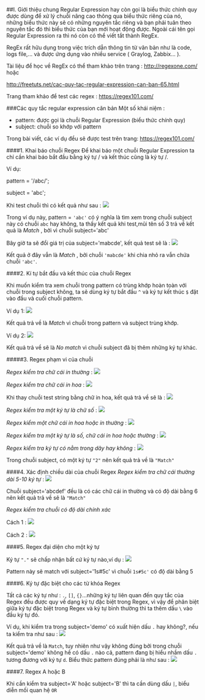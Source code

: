 ##I. Giới thiệu chung
Regular Expression hay còn gọi là biểu thức chính quy được dùng để xử lý chuỗi nâng cao thông qua biểu thức riêng của nó, những biểu thức này sẽ có những nguyên tắc riêng và bạn phải tuân theo nguyên tắc đó thì biểu thức của bạn mới hoạt động được. Ngoài cái tên gọi Regular Expression ra thì nó còn có thể viết tắt thành RegEx.

RegEx rất hữu dụng trong việc trích dẫn thông tin từ văn bản như là code, logs file,... và được ứng dụng
vào nhiều service ( Graylog, Zabbix... ).

Tài liệu để học về RegEx có thể tham khảo trên trang : http://regexone.com/ hoặc

http://freetuts.net/cac-quy-tac-regular-expression-can-ban-65.html

Trang tham khảo để test các regex : https://regex101.com/ 

###Các quy tắc regular expression căn bản
 Một số khái niệm : 
 -  pattern: được gọi là chuỗi Regular Expression (biểu thức chính quy)
 -  subject: chuỗi so khớp với pattern
 
 Trong bài viết, các ví dụ đều sẽ được test trên trang: https://regex101.com/ 

####1. Khai báo chuỗi Regex
 Để khai báo một chuỗi Regular Expression ta chỉ cần khai báo bắt đầu bằng ký tự / và kết thúc cũng là ký tự /.
 
 Ví dụ: 
 
pattern = '/abc/';
 
subject = 'abc';

Khi test chuỗi thì có kết quả như sau : <img src="http://i.imgur.com/UImXGkP.png">

Trong ví dụ này, pattern = `'abc'` có ý nghĩa là tìm xem trong chuỗi subject này có chuỗi `abc` hay không, ta thấy kết quả khi test,mũi tên số 3 trả về kết quả là *Match* , bởi vì chuỗi subject='abc'

Bây giờ ta sẽ đổi giá trị của subject='mabcde', kết quả test sẽ là : <img src="http://i.imgur.com/r28t9ZS.png">

Kết quả ở đây vẫn là *Match* , bởi chuỗi `'mabcde'` khi chia nhỏ ra vẫn chứa chuỗi `'abc'`.

####2. Kí tự bắt đầu và kết thúc của chuỗi Regex

Khi muốn kiểm tra xem chuỗi trong pattern có trùng khớp hoàn toàn với chuỗi trong subject không, ta sẽ dùng ký tự bắt đầu `^` và ký tự kết thúc `$` đặt vào đầu và cuối chuỗi pattern.

Ví dụ 1: <img src="http://i.imgur.com/TwadzCF.png">

Kết quả trả về là *Match* vì chuỗi trong pattern và subject trùng khớp. 

Ví dụ 2: <img src="http://i.imgur.com/ZL9AAYO.png">

Kết quả trả về sẽ là *No match* vì chuỗi subject đã bị thêm những ký tự khác.

#####3. Regex phạm vi của chuỗi

  *Regex kiểm tra chữ cái in thường* : <img src="http://i.imgur.com/mk29XdZ.png">
  
  *Regex kiểm tra chữ cái in hoa* : <img src="http://i.imgur.com/exTIDyY.png">
  
   Khi thay chuỗi test string bằng chữ in hoa, kết quả trả về sẽ là : <img src="http://i.imgur.com/exTIDyY.png">
  
  *Regex kiểm tra một ký tự là chữ số* : <img src="http://i.imgur.com/80g4xwk.png">
  
  *Regex kiểm một chữ cái in hoa hoặc in thường* : <img src="http://i.imgur.com/ERwSx6S.png">
  
  *Regex kiểm tra một ký tự là số, chữ cái in hoa hoặc thường* : <img src="http://i.imgur.com/nKhBbUn.png">
  
  *Regex kiểm tra ký tự có nằm trong dãy hay không* : <img src="http://i.imgur.com/DhkxgNN.png">
  
  Trong chuỗi subject, có một ký tự `"2"` nên kết quả trả về là `"Match"`
  
####4. Xác định chiều dài của chuỗi Regex
 *Regex kiểm tra chữ cái thường dài 5-10 ký tự* : <img src="http://i.imgur.com/fSr3fBF.png">
 
 Chuỗi subject='abcdef' đều là có các chữ cái in thường và có độ dài bằng 6 nên kết quả trả về sẽ là `"Match"`
 
 *Regex kiểm tra chuỗi có độ dài chính xác*
 
 Cách 1 : <img src="http://i.imgur.com/cWVfGSN.png">
 
 Cách 2 : <img src="http://i.imgur.com/dNTPmEy.png">

####5. Regex đại diện cho một ký tự

Ký tự `"."` sẽ chấp nhận bất cứ ký tự nào,ví dụ : <img src="http://i.imgur.com/gGczvju.png">

Pattern này sẽ match với subject='1s#5c' vì chuỗi `1s#5c'` có độ dài bằng 5

####6. Ký tự đặc biệt cho các từ khóa Regex

Tất cả các ký tự như : `.`, `[]`, `{}`...những ký tự liên quan đến quy tắc của Regex đều được quy về dạng ký tự đặc biệt trong Regex, vì vậy để phân biệt giữa ký tự đặc biệt trong Regex và ký tự bình thường thì ta thêm dấu `\` vào đầu ký tự đó.

Ví dụ, khi kiểm tra trong subject='demo' có xuất hiện dấu `.` hay không?, nếu ta kiểm tra như sau : <img src="http://i.imgur.com/MeVYA6f.png">

Kết quả trả về là `Match`, tuy nhiên như vậy không đúng bởi trong chuỗi subject='demo' không hề có dấu `.` nào cả, pattern đang bị hiểu nhầm dấu `.` tương đương với ký tự `d`. Biểu thức pattern đúng phải là như sau : <img src="http://i.imgur.com/vCtVAHB.png">

####7. Regex A hoặc B

Khi cần kiểm tra subject='A' hoặc subject='B' thì ta cần dùng dấu `|`, biểu diễn mối quan hệ `OR`





